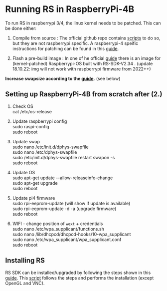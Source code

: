 # Running RS in RaspberryPi-4B

To run RS in raspberrypi 3/4, the linux kernel needs to be patched. This can be done either:

1. Compile from source : The official github repo contains [scripts](https://github.com/IntelRealSense/librealsense/tree/master/scripts) to do so, but they are not raspberrypi specific. A raspberrypi-4 speific instructions for patching can be found in this [guide](https://github.com/NobuoTsukamoto/realsense_examples/blob/master/doc/installation_raspberry_pi_64.md).

2. Flash a pre-build image : In one of he official [guide](https://dev.intelrealsense.com/docs/open-source-ethernet-networking-for-intel-realsense-depth-cameras) there is an image for (kernel-patched) Raspberrypi-OS built with RS-SDK-V2.34 . (update 18.10.22: img will not work with raspberrypi firmware from 2022++)

**Increase swapsize according to the [guide](https://github.com/datasith/Ai_Demos_RPi/wiki/Raspberry-Pi-4-and-Intel-RealSense-D435).** (see below)

## Setting up RaspberryPi-4B from scratch after (2.)

1. Check OS  
cat /etc/os-release  

2. Update raspberrypi config  
sudo raspi-config  
sudo reboot  

3. Update swap  
sudo nano /etc/init.d/dphys-swapfile   
sudo nano /etc/dphys-swapfile   
sudo /etc/init.d/dphys-swapfile restart swapon -s  
sudo reboot  

4. Update OS  
sudo apt-get update --allow-releaseinfo-change  
sudo apt-get upgrade  
sudo reboot  

5. Update pi4 firmware  
sudo rpi-eeprom-update (will show if update is available)  
sudo rpi-eeprom-update -d -a (upgrade firmware)  
sudo reboot  

6. WIFI - change position of `wext` + credentials  
sudo nano /etc/wpa_supplicant/functions.sh  
sudo nano /lib/dhcpcd/dhcpcd-hooks/10-wpa_supplicant  
sudo nano /etc/wpa_supplicant/wpa_supplicant.conf  
sudo reboot  

## Installing RS
RS SDK can be installed/upgraded by following the steps shown in this [guide](https://github.com/datasith/Ai_Demos_RPi/wiki/Raspberry-Pi-4-and-Intel-RealSense-D435). This [script](pi4_scripts/install_realsense_pi4.sh) follows the steps and performs the installation (except OpenGL and VNC).
